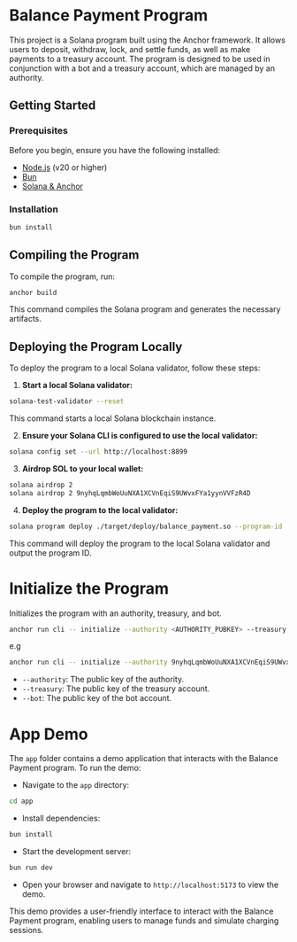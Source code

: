 # Balance Payment Program

This project is a Solana program built using the Anchor framework.
It allows users to deposit, withdraw, lock, and settle funds, as well as make payments to a treasury account.
The program is designed to be used in conjunction with a bot and a treasury account, which are managed by an authority.

## Getting Started

### Prerequisites

Before you begin, ensure you have the following installed:

- [Node.js](https://nodejs.org) (v20 or higher)
- [Bun](https://bun.sh/docs/installation)
- [Solana & Anchor](https://solana.com/docs/intro/installation)

### Installation

```bash
bun install
```

## Compiling the Program

To compile the program, run:

```bash
anchor build
```

This command compiles the Solana program and generates the necessary artifacts.

## Deploying the Program Locally

To deploy the program to a local Solana validator, follow these steps:

1. **Start a local Solana validator:**

```bash
solana-test-validator --reset
```

This command starts a local Solana blockchain instance.

2. **Ensure your Solana CLI is configured to use the local validator:**

```bash
solana config set --url http://localhost:8899
```

3. **Airdrop SOL to your local wallet:**

```bash
solana airdrop 2
solana airdrop 2 9nyhqLqmbWoUuNXA1XCVnEqiS9UWvxFYa1yynVVFzR4D
```

4. **Deploy the program to the local validator:**

```bash
solana program deploy ./target/deploy/balance_payment.so --program-id ./programs/balance-payment/keypair.json
```

This command will deploy the program to the local Solana validator and output the program ID.

# Initialize the Program

Initializes the program with an authority, treasury, and bot.

```bash
anchor run cli -- initialize --authority <AUTHORITY_PUBKEY> --treasury <TREASURY_PUBKEY> --bot 9nyhqLqmbWoUuNXA1XCVnEqiS9UWvxFYa1yynVVFzR4D
```
e.g
```bash
anchor run cli -- initialize --authority 9nyhqLqmbWoUuNXA1XCVnEqiS9UWvxFYa1yynVVFzR4D --treasury 9nyhqLqmbWoUuNXA1XCVnEqiS9UWvxFYa1yynVVFzR4D --bot 9nyhqLqmbWoUuNXA1XCVnEqiS9UWvxFYa1yynVVFzR4D
```

- `--authority`: The public key of the authority.
- `--treasury`: The public key of the treasury account.
- `--bot`: The public key of the bot account.

# App Demo

The `app` folder contains a demo application that interacts with the Balance Payment program. To run the demo:

- Navigate to the `app` directory:
```bash
cd app
```
- Install dependencies:
```bash
bun install
```
- Start the development server:
```bash
bun run dev
```
- Open your browser and navigate to `http://localhost:5173` to view the demo.

This demo provides a user-friendly interface to interact with the Balance Payment program, enabling users to manage funds and simulate charging sessions.
